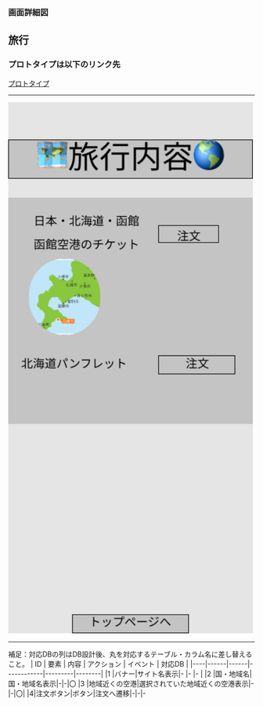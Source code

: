 ### 画面詳細図
## 旅行
### プロトタイプは以下のリンク先
[プロトタイプ](https://www.figma.com/file/YG5ey5pOtI5ZYlaZHWfvS7/Untitled?node-id=11%3A13)
*****
<img src="../img/旅行内容.png" width="500">

*****
補足：対応DBの列はDB設計後、丸を対応するテーブル・カラム名に差し替えること。
| ID | 要素 | 内容 | アクション | イベント | 対応DB |
|----|------|------|------------|---------|--------|
|1   |バナー|サイト名表示|-      |-        |-       |
|2   |国・地域名|国・地域名表示|-|-|〇
|3  |地域近くの空港|選択されていた地域近くの空港表示|-|-|〇| 
|4|注文ボタン|ボタン|注文へ遷移|-|-|-
